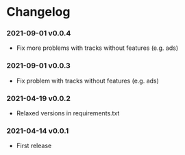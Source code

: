 # Changelog
### 2021-09-01  v0.0.4
- Fix more problems with tracks without features (e.g. ads)
### 2021-09-01  v0.0.3
- Fix problem with tracks without features (e.g. ads)

### 2021-04-19  v0.0.2
- Relaxed versions in requirements.txt

### 2021-04-14  v0.0.1
- First release